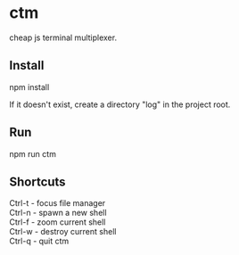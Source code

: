 # ctm
cheap js terminal multiplexer.

Install
-------
npm install

If it doesn't exist, create a directory "log" in the project root.

Run
---
npm run ctm

Shortcuts
---------
Ctrl-t - focus file manager  
Ctrl-n - spawn a new shell  
Ctrl-f - zoom current shell  
Ctrl-w - destroy current shell  
Ctrl-q - quit ctm  
